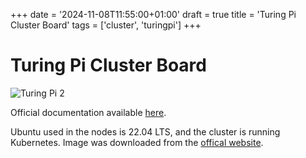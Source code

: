 +++
date = '2024-11-08T11:55:00+01:00'
draft = true
title = 'Turing Pi Cluster Board'
tags = ['cluster', 'turingpi']
+++

# Turing Pi Cluster Board

![Turing Pi 2](../images/turingpi-1.jpg)

Official documentation available [here](https://docs.turingpi.com/docs/turing-pi2-intro).

Ubuntu used in the nodes is 22.04 LTS, and the cluster is running Kubernetes. Image was downloaded from the [offical website](https://firmware.turingpi.com/turing-rk1/).
